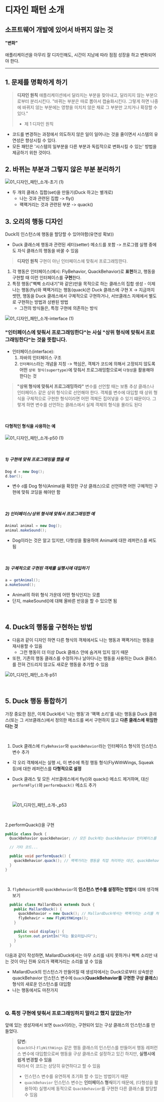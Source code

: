 # 디자인 패턴 소개

## 소프트웨어 개발에 있어서 바뀌지 않는 것

#### "변화"

애플리케이션을 아무리 잘 디자인해도, 시간이 지남에 따라 점점 성장을 하고 변화되어야 한다.

---

## 1. 문제를 명확하게 하기

> **디자인 원칙**
> 애플리케이션에서 달라지는 부분을 찾아내고, 달라지지 않는 부분으로부터 분리시킨다.
> "바뀌는 부분은 따로 뽑아서 캡슐화시킨다. 그렇게 하면 나중에 바뀌지 않는 부분에는 영향을 미치치 않은 채로 그 부분만 고치거나 확장할 수 있다."
>
> - 제 1 디자인 원칙

- 코드를 변경하는 과정에서 의도하지 않은 일이 일어나는 것을 줄이면서 시스템의 유연성은 향상시킬 수 있다.
- 모든 패턴은 '시스템의 일부분을 다른 부분과 독립적으로 변화시킬 수 있는' 방법을 제공하기 위한 것이다.

## 2. 바뀌는 부분과 그렇지 않은 부분 분리하기

![01_디자인_패턴_소개-초기 (1)](https://github.com/lbo728/BlockChainStudy/assets/72309817/de74b618-1758-4e30-936a-3c275b83ce73)

- 두 개의 클래스 집합(set)을 만들기(Duck 하고는 별개로)
  - 나는 것과 관련된 집합 -> fly()
  - 꽥꽥거리는 것과 관련된 부분 -> quack()

## 3. 오리의 행동 디자인

Duck의 인스턴스에 행동을 할당할 수 있어야함(유연성 확보))

- Duck 클래스에 행동과 관련된 세터(setter) 메소드를 포함 -> 프로그램 실행 중에도 자식 클래스의 행동을 바꿀 수 있음

> **디자인 원칙**
> 구현이 아닌 인터페이스에 맞춰서 프로그래밍한다.

1. 각 행동은 인터페이스(예시: FlyBehavior, QuackBehavior)로 **표현**하고, 행동을 구현할 때 이런 인터페이스를 **구현**한다.
2. 특정 행동("삑삑 소리내기"와 같은)만을 목적으로 하는 클래스의 집합 생성 - 이제 나는 행동(fly)와 꽥꽥거리는 행동(quack)은 Duck 클래스에 구현 X
   -> 지금까지 썻떤, 행동을 Duck 클래스에서 구체적으로 구현하거나, 서브클래스 자체에서 별도로 구현하는 방법과 상봔된 방법
   - 그전의 방식들은, 특정 구현에 의존하는 방식

![01_디자인_패턴_소개-interface (1)](https://github.com/lbo728/BlockChainStudy/assets/72309817/5bc604b4-3a14-4e25-a2ae-3b2324eb1041)

### "인터페이스에 맞춰서 프로그래밍한다"는 사실 "상위 형식에 맞춰서 프로그래밍한다"는 것을 뜻합니다.

- 인터페이스(interface):
  1. 자바의 인터페이스 구조
  2. `인터페이스`라는 개념을 지칭
     -> 핵심은, 객체가 코드에 의해서 고정되지 않도록 어떤 `상위 형식(supertype)`에 맞춰서 프로그래밍함으로써 `다형성`을 활용해야 한다는 것

> **"상위 형식에 맞춰서 프로그래밍하라"**
> 변수를 선언할 때는 보통 추상 클래스나 인터페이스 같은 상위 형식으로 선언해야 한다. 객체를 변수에 대입할 때 상위 형식을 구체적으로 구현한 형식이라면 어떤 객체든 집어넣을 수 있기 떄문이다. 그렇게 하면 변수를 선언하는 클래스에서 실제 객체의 형식을 몰라도 된다

<br>

#### 다형적인 형식을 사용하는 예

![01_디자인_패턴_소개-p50 (1)](https://github.com/lbo728/BlockChainStudy/assets/72309817/189c13ce-76aa-4d50-b9b9-e29dc4a65118)

<br>

##### 1) 구현에 맞춰 프로그래밍을 했을 때

```java
Dog d = new Dog();
d.bar();
```

- 변수 `d`를 Dog 형식(Animal을 확장한 구상 클래스)으로 선언하면 어떤 구체적인 구현에 맞춰 코딩을 해야만 함

<br>

##### 2) 인터페이스/상위 형식에 맞춰서 프로그래밍한 예

```java
Animal animal = new Dog();
animal.makeSound();
```

- Dog이라는 것은 알고 있지만, 다형성을 활용하여 Animal에 대한 레퍼런스를 써도 됨

<br>

##### 3) 구체적으로 구현된 객체를 실행시에 대입하기

```java
a = getAnimal();
a.makeSound();
```

- Animal의 하위 형식 가운데 어떤 형식인지는 모름
- 단지, makeSound()에 대해 올바른 반응을 할 수 있으면 됨

<br>

## 4. Duck의 행동을 구현하는 방법

- 다음과 같이 디자인 하면 다른 형식의 객체에서도 나는 행동과 꽥꽥거리는 행동을 재사용할 수 있음
  - 그런 행동이 더 이상 Duck 클래스 안에 숨겨져 있지 않기 때문
- 또한, 기존의 행동 클래스를 수정하거나 날아다니는 행동을 사용하는 Duck 클래스를 전혀 건드리지 않고도 새로운 행동을 추가할 수 있음

![01_디자인_패턴_소개-p51](https://github.com/lbo728/HeadFirstDesignPatters/assets/72309817/3911c89b-cdd7-4055-809c-2a725b1e1bec)

<br>

## 5. Duck 행동 통합하기

가장 중요한 점은, 이제 Duck에서 '나는 행동'과 '꽥꽥 소리'를 내는 행동을 Duck 클래스(또는 그 서브클래스)에서 정의한 메소드를 써서 구현하지 않고 **다른 클래스에 위임한다는 것**

<br>

1. Duck 클래스에 `flyBehavior`와 `quackBehavior`라는 인터페이스 형식의 인스턴스 변수 추가

- 각 오리 객체에서는 실행 시, 이 변수에 특정 행동 형식(FlyWithWings, Squeak 등)에 대한 레퍼런스를 **다형적으로 설정**
- Duck 클래스 및 모든 서브클래스에서 fly()와 quack() 메소드 제거하며, 대신 `performFly()`와 `performQuack()` 메소드 추가

  <br>

  ![01_디자인_패턴_소개-_p53](https://github.com/lbo728/HeadFirstDesignPatters/assets/72309817/4f0c0420-c4a0-446f-9325-6f86ca5bd6b8)

<br>

2.performQuack()을 구현

```java
public class Duck {
  QuackBehavior quackBehavior; // 모든 Duck에는 QuackBehavior 인터페이스를 구현하는 것에 대한 레퍼런스가 있음

  // 기타 코드...

  public void performQuack() {
    quackBehavior.quack(); // 꽥꽥거리는 행동을 직접 처리하는 대신, quackBehavior로 참조되는 객체에 그 행동을 위임
  }
}
```

<br>

3. `flyBehavior와`와 `quackBehavior`의 **인스턴스 변수를 설정하는 방법**에 대해 생각해보기

```java
  public class MallardDuck extends Duck {
    public MallardDuck() {
      quackBehavior = new Quack(); // MallardDuck에서는 꽥꽥거리는 소리를 처리할 때 Quack 클래스를 사용하기 때문에 performQuack()이 호출되면 꽥꽥거리는 행동은 Quack 객체에게 위임된다. 결과적으로 진짜 꽥꽥거리는 소리를 들을 수 있다.
      flyBehavir = new FlyWithWings();
    }

    public void display() {
      System.out.printIn("저는 물오리입니다");
    }
  }
```

다음과 같이 작성하면, MallardDuck에서는 아무 소리를 내지 못하거나 삑삑 소리만 내는 것이 아닌 진짜 오리가 꽥꽥거리는 소리를 낼 수 있음

- MallardDuck의 인스턴스가 만들어질 때 생성자에서는 Duck으로부터 상속받은 quackBehavior 인스턴스 변수에 `Quack`(**QuackBehavior를 구현한 구상 클래스**)형식의 새로운 인스턴스를 대입함
- 나는 행동에서도 마찬가지

<br>

### Q. 특정 구현에 맞춰서 프로그래밍하지 말라고 했지 않았는가?

앞에 있는 생성자에서 보면 `Quack`이라는, 구현되어 있는 구상 클래스의 인스턴스를 만들었다.

> **답변:**  
> `Quack이`나 `FlyWithWings` 같은 행동 클래스의 인스턴스를 만들어서 행동 레퍼런스 변수에 대입함으로써 행동을 구상 클래스로 설정하고 있긴 하지만, **실행시에 쉽게 변경할 수 있음**  
> 따라서 이 코드는 상당히 유연하다고 할 수 있음
>
> - 인스턴스 변수를 유연하게 초기화 할 수 있는 방법이기 때문
> - `quackBehavior` 인스턴스 변수는 **인터페이스 형식**이기 때문에, (다형성을 활용하여) 실행시에 동적으로 `QuackBehavior`를 구현한 다른 클래스릃 할당할 수 있음
